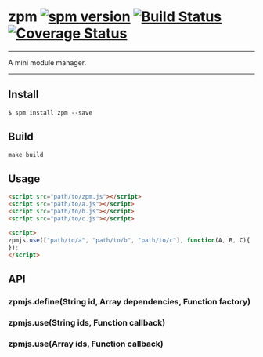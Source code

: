 # zpm [![spm version](http://spmjs.io/badge/zpm)](http://spmjs.io/package/zpm) [![Build Status](https://travis-ci.org/zpmjs/zpm.js.svg)](https://travis-ci.org/zpmjs/zpm.js) [![Coverage Status](https://coveralls.io/repos/zpmjs/zpm.js/badge.png)](https://coveralls.io/r/zpmjs/zpm.js)

---

A mini module manager.

---

## Install

```
$ spm install zpm --save
```

## Build

```
make build
```

## Usage

```html
<script src="path/to/zpm.js"></script>
<script src="path/to/a.js"></script>
<script src="path/to/b.js"></script>
<script src="path/to/c.js"></script>

<script>
zpmjs.use(["path/to/a", "path/to/b", "path/to/c"], function(A, B, C){
});
</script>
```

## API

### zpmjs.define(String id, Array dependencies, Function factory)


### zpmjs.use(String ids, Function callback)


### zpmjs.use(Array ids, Function callback)

